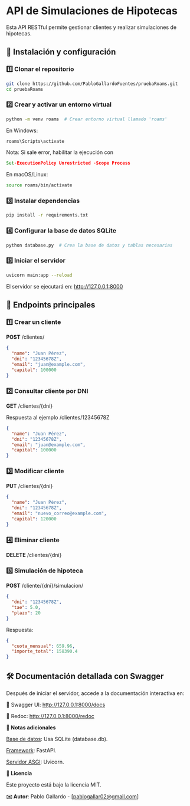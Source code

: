 # API de Simulaciones de Hipotecas

Esta API RESTful permite gestionar clientes y realizar simulaciones de hipotecas.

## 🚀 Instalación y configuración

### 1️⃣ Clonar el repositorio

```bash
git clone https://github.com/PabloGallardoFuentes/pruebaRoams.git
cd pruebaRoams
```

### 2️⃣ Crear y activar un entorno virtual

```bash
python -m venv roams  # Crear entorno virtual llamado 'roams'
```

En Windows:

```cmd
roams\Scripts\activate
```
Nota: Si sale error, habilitar la ejecución con 
```cmd
Set-ExecutionPolicy Unrestricted -Scope Process
```

En macOS/Linux:

```bash
source roams/bin/activate
```

### 3️⃣ Instalar dependencias

```bash
pip install -r requirements.txt
```

### 4️⃣ Configurar la base de datos SQLite
 ```bash
python database.py  # Crea la base de datos y tablas necesarias
```

### 5️⃣ Iniciar el servidor

```bash
uvicorn main:app --reload
```

El servidor se ejecutará en: http://127.0.0.1:8000

## 📌 Endpoints principales

### 1️⃣ Crear un cliente

**POST** /clientes/
```json
{
  "name": "Juan Pérez",
  "dni": "12345678Z",
  "email": "juan@example.com",
  "capital": 100000
}
```

### 2️⃣ Consultar cliente por DNI

**GET** /clientes/{dni}

Respuesta al ejemplo /clientes/12345678Z

```json
{
  "name": "Juan Pérez",
  "dni": "12345678Z",
  "email": "juan@example.com",
  "capital": 100000
}
```
### 3️⃣ Modificar cliente

**PUT** /clientes/{dni}
```json
{
  "name": "Juan Pérez",
  "dni": "12345678Z",
  "email": "nuevo_correo@example.com",
  "capital": 120000
}
```

### 4️⃣ Eliminar cliente

**DELETE** /clientes/{dni}

### 5️⃣ Simulación de hipoteca

**POST** /cliente/{dni}/simulacion/
```json
{
  "dni": "12345678Z",
  "tae": 5.0,
  "plazo": 20
}
```

Respuesta:
```json
{
  "cuota_mensual": 659.96,
  "importe_total": 158390.4
}
```

## 🛠️ Documentación detallada con Swagger

Después de iniciar el servidor, accede a la documentación interactiva en:

📜 Swagger UI: http://127.0.0.1:8000/docs

📄 Redoc: http://127.0.0.1:8000/redoc

**📌 Notas adicionales**

<u>Base de datos</u>: Usa SQLite (database.db).

<u>Framework</u>: FastAPI.

<u>Servidor ASGI</u>: Uvicorn.

**📜 Licencia**

Este proyecto está bajo la licencia MIT.

**✉️ Autor**: Pablo Gallardo - [pablogallar02@gmail.com]

